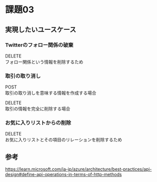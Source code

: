 # 課題03

## 実現したいユースケース

### Twitterのフォロー関係の破棄

DELETE  
フォロー関係という情報を削除するため  

### 取引の取り消し

POST  
取引の取り消しを意味する情報を作成する場合  

DELETE  
取引の情報を完全に削除する場合  

### お気に入りリストからの削除

DELETE  
お気に入りリストとその項目のリレーションを削除するため  

## 参考

<https://learn.microsoft.com/ja-jp/azure/architecture/best-practices/api-design#define-api-operations-in-terms-of-http-methods>  
